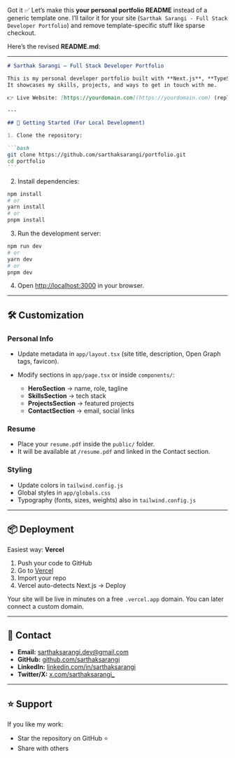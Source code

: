 Got it ✅
Let’s make this **your personal portfolio README** instead of a generic template one.
I’ll tailor it for your site (`Sarthak Sarangi - Full Stack Developer Portfolio`) and remove template-specific stuff like sparse checkout.

Here’s the revised **README.md**:

---

````markdown
# Sarthak Sarangi – Full Stack Developer Portfolio

This is my personal developer portfolio built with **Next.js**, **TypeScript**, **TailwindCSS**, and **Framer Motion**.  
It showcases my skills, projects, and ways to get in touch with me.

👉 Live Website: [https://yourdomain.com](https://yourdomain.com) (replace with your deployed link)

---

## 🚀 Getting Started (For Local Development)

1. Clone the repository:

```bash
git clone https://github.com/sarthaksarangi/portfolio.git
cd portfolio
```
````

2. Install dependencies:

```bash
npm install
# or
yarn install
# or
pnpm install
```

3. Run the development server:

```bash
npm run dev
# or
yarn dev
# or
pnpm dev
```

4. Open [http://localhost:3000](http://localhost:3000) in your browser.

---

## 🛠️ Customization

### Personal Info

- Update metadata in `app/layout.tsx`
  (site title, description, Open Graph tags, favicon).
- Modify sections in `app/page.tsx` or inside `components/`:

  - **HeroSection** → name, role, tagline
  - **SkillsSection** → tech stack
  - **ProjectsSection** → featured projects
  - **ContactSection** → email, social links

### Resume

- Place your `resume.pdf` inside the `public/` folder.
- It will be available at `/resume.pdf` and linked in the Contact section.

### Styling

- Update colors in `tailwind.config.js`
- Global styles in `app/globals.css`
- Typography (fonts, sizes, weights) also in `tailwind.config.js`

---

## 📦 Deployment

Easiest way: **Vercel**

1. Push your code to GitHub
2. Go to [Vercel](https://vercel.com)
3. Import your repo
4. Vercel auto-detects Next.js → Deploy

Your site will be live in minutes on a free `.vercel.app` domain.
You can later connect a custom domain.

---

## 📧 Contact

- **Email:** [sarthaksarangi.dev@gmail.com](mailto:sarthaksarangi.dev@gmail.com)
- **GitHub:** [github.com/sarthaksarangi](https://github.com/sarthaksarangi)
- **LinkedIn:** [linkedin.com/in/sarthaksarangi](https://linkedin.com/in/sarthaksarangi)
- **Twitter/X:** [x.com/sarthaksarangi\_](https://x.com/sarthaksarangi_)

---

## ⭐ Support

If you like my work:

- Star the repository on GitHub ⭐
- Share with others
